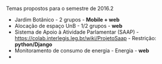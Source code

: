 Temas propostos para o semestre de 2016.2
* Jardim Botânico - 2 grupos -  **Mobile + web**
* Alocação de espaço UnB - 1/2 grupos - **web**
* Sistema de Apoio à Atividade Parlamentar (SAAP) -  https://colab.interlegis.leg.br/wiki/ProjetoSaap - Restrição: **python/Django**
* Monitoramento de consumo de energia - Energia - **web**
* 